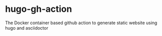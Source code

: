 # hugo-gh-action
The Docker container based github action to generate static website using hugo and asciidoctor
